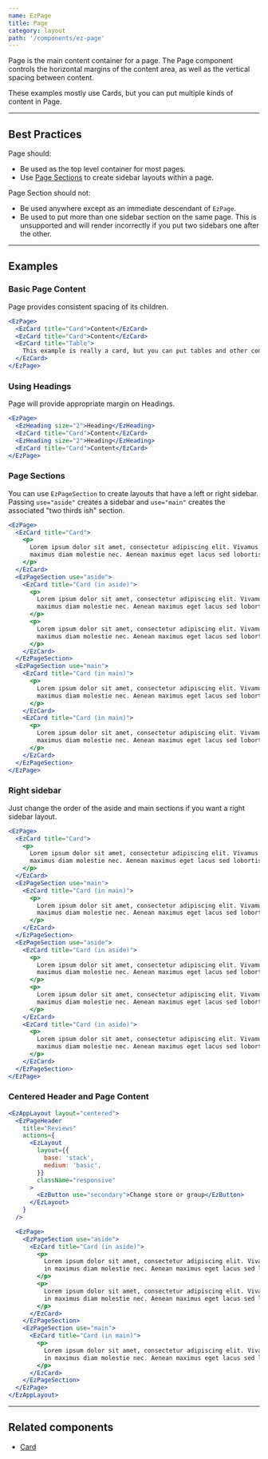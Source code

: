 ```yaml
---
name: EzPage
title: Page
category: layout
path: '/components/ez-page'
---
```


Page is the main content container for a page. The Page component controls the horizontal margins of the content area, as well as the vertical spacing between content.

These examples mostly use Cards, but you can put multiple kinds of content in Page.

---

## Best Practices

Page should:

- Be used as the top level container for most pages.
- Use [Page Sections](#page-sections) to create sidebar layouts within a page.

Page Section should not:

- Be used anywhere except as an immediate descendant of `EzPage`.
- Be used to put more than one sidebar section on the same page. This is unsupported and will render incorrectly if you put two sidebars one after the other.

---

## Examples

### Basic Page Content

Page provides consistent spacing of its children.

```jsx
<EzPage>
  <EzCard title="Card">Content</EzCard>
  <EzCard title="Card">Content</EzCard>
  <EzCard title="Table">
    This example is really a card, but you can put tables and other content in EzPage too.
  </EzCard>
</EzPage>
```

### Using Headings

Page will provide appropriate margin on Headings.

```jsx
<EzPage>
  <EzHeading size="2">Heading</EzHeading>
  <EzCard title="Card">Content</EzCard>
  <EzHeading size="2">Heading</EzHeading>
  <EzCard title="Card">Content</EzCard>
</EzPage>
```

### Page Sections

You can use `EzPageSection` to create layouts that have a left or right sidebar. Passing `use="aside"` creates a sidebar and `use="main"` creates the associated "two thirds ish" section.

```jsx
<EzPage>
  <EzCard title="Card">
    <p>
      Lorem ipsum dolor sit amet, consectetur adipiscing elit. Vivamus ultrices finibus purus, in
      maximus diam molestie nec. Aenean maximus eget lacus sed lobortis.
    </p>
  </EzCard>
  <EzPageSection use="aside">
    <EzCard title="Card (in aside)">
      <p>
        Lorem ipsum dolor sit amet, consectetur adipiscing elit. Vivamus ultrices finibus purus, in
        maximus diam molestie nec. Aenean maximus eget lacus sed lobortis.
      </p>
      <p>
        Lorem ipsum dolor sit amet, consectetur adipiscing elit. Vivamus ultrices finibus purus, in
        maximus diam molestie nec. Aenean maximus eget lacus sed lobortis.
      </p>
    </EzCard>
  </EzPageSection>
  <EzPageSection use="main">
    <EzCard title="Card (in main)">
      <p>
        Lorem ipsum dolor sit amet, consectetur adipiscing elit. Vivamus ultrices finibus purus, in
        maximus diam molestie nec. Aenean maximus eget lacus sed lobortis.
      </p>
    </EzCard>
    <EzCard title="Card (in main)">
      <p>
        Lorem ipsum dolor sit amet, consectetur adipiscing elit. Vivamus ultrices finibus purus, in
        maximus diam molestie nec. Aenean maximus eget lacus sed lobortis.
      </p>
    </EzCard>
  </EzPageSection>
</EzPage>
```

### Right sidebar

Just change the order of the aside and main sections if you want a right sidebar layout.

```jsx
<EzPage>
  <EzCard title="Card">
    <p>
      Lorem ipsum dolor sit amet, consectetur adipiscing elit. Vivamus ultrices finibus purus, in
      maximus diam molestie nec. Aenean maximus eget lacus sed lobortis.
    </p>
  </EzCard>
  <EzPageSection use="main">
    <EzCard title="Card (in main)">
      <p>
        Lorem ipsum dolor sit amet, consectetur adipiscing elit. Vivamus ultrices finibus purus, in
        maximus diam molestie nec. Aenean maximus eget lacus sed lobortis.
      </p>
    </EzCard>
  </EzPageSection>
  <EzPageSection use="aside">
    <EzCard title="Card (in aside)">
      <p>
        Lorem ipsum dolor sit amet, consectetur adipiscing elit. Vivamus ultrices finibus purus, in
        maximus diam molestie nec. Aenean maximus eget lacus sed lobortis.
      </p>
      <p>
        Lorem ipsum dolor sit amet, consectetur adipiscing elit. Vivamus ultrices finibus purus, in
        maximus diam molestie nec. Aenean maximus eget lacus sed lobortis.
      </p>
    </EzCard>
    <EzCard title="Card (in aside)">
      <p>
        Lorem ipsum dolor sit amet, consectetur adipiscing elit. Vivamus ultrices finibus purus, in
        maximus diam molestie nec. Aenean maximus eget lacus sed lobortis.
      </p>
    </EzCard>
  </EzPageSection>
</EzPage>
```

### Centered Header and Page Content

```jsx
<EzAppLayout layout="centered">
  <EzPageHeader
    title="Reviews"
    actions={
      <EzLayout
        layout={{
          base: 'stack',
          medium: 'basic',
        }}
        className="responsive"
      >
        <EzButton use="secondary">Change store or group</EzButton>
      </EzLayout>
    }
  />

  <EzPage>
    <EzPageSection use="aside">
      <EzCard title="Card (in aside)">
        <p>
          Lorem ipsum dolor sit amet, consectetur adipiscing elit. Vivamus ultrices finibus purus,
          in maximus diam molestie nec. Aenean maximus eget lacus sed lobortis.
        </p>
        <p>
          Lorem ipsum dolor sit amet, consectetur adipiscing elit. Vivamus ultrices finibus purus,
          in maximus diam molestie nec. Aenean maximus eget lacus sed lobortis.
        </p>
      </EzCard>
    </EzPageSection>
    <EzPageSection use="main">
      <EzCard title="Card (in main)">
        <p>
          Lorem ipsum dolor sit amet, consectetur adipiscing elit. Vivamus ultrices finibus purus,
          in maximus diam molestie nec. Aenean maximus eget lacus sed lobortis.
        </p>
      </EzCard>
    </EzPageSection>
  </EzPage>
</EzAppLayout>
```

---

## Related components

- [Card](/components/ez-card)
